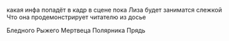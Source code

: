 какая инфа попадёт в кадр 
в сцене пока Лиза будет заниматся слежкой
Что она продемонстрирует читателю из досье

Бледного
Рыжего
Мертвеца
Полярника
Прядь

